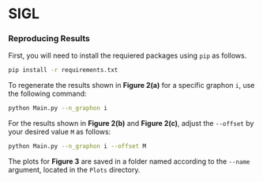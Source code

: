 # SIGL

### Reproducing Results

First, you will need to install the requiered packages using `pip` as follows.

```sh
pip install -r requirements.txt
```

To regenerate the results shown in **Figure 2(a)** for a specific graphon `i`, use the following command:

```bash
python Main.py --n_graphon i
```

For the results shown in **Figure 2(b)** and **Figure 2(c)**, adjust the `--offset` by your desired value `M` as follows:

```bash
python Main.py --n_graphon i --offset M
```

The plots for **Figure 3** are saved in a folder named according to the `--name` argument, located in the `Plots` directory.

